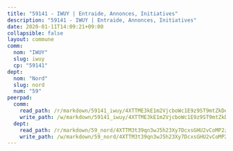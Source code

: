 ```yaml
---
title: "59141 - IWUY | Entraide, Annonces, Initiatives"
description: "59141 - IWUY | Entraide, Annonces, Initiatives"
date: 2020-01-11T14:09:21+09:00
collapsible: false
layout: commune
comm:
  nom: "IWUY"
  slug: iwuy
  cp: "59141"
dept:
  nom: "Nord"
  slug: nord
  num: "59"
peerpad:
  comm:
    read_path: /r/markdown/59141_iwuy/4XTTME3kE1m2VjcboWc1E9z9ST9mtZkDeyoFXX7Fk8sHEsBY8
    write_path: /w/markdown/59141_iwuy/4XTTME3kE1m2VjcboWc1E9z9ST9mtZkDeyoFXX7Fk8sHEsBY8-K3TgTcms53G3eymToa5DkZMAnhshiPQwbdxaWKvusmSSSv6b2AA5MB6wEhdMxig5DoaRCP5BqTP5E2w6v6hkdThKmJ6JVCYxbpYvQ9B5nx2MpswFvvQxHwiacXpXYNf5HeWQHUqS
  dept:
    read_path: /r/markdown/59_nord/4XTTM3t39qn3wJ5h23Xy7DcxsGHU2vCoMP2z3iS4TUn3TrtdJ
    write_path: /w/markdown/59_nord/4XTTM3t39qn3wJ5h23Xy7DcxsGHU2vCoMP2z3iS4TUn3TrtdJ-K3TgTuZGkuZqXfr6fpmH7pGsMT6ndvZQMyRDze5QBt7XScLWHoBi246kLoDKpTH2Yo4f3AFSSJqGc2ozvNww7qPLqsDjpvahxCbQ6F5znbfjp6kVgaDcTYc9LyhwSfYuCevnvZUQ
---
```



